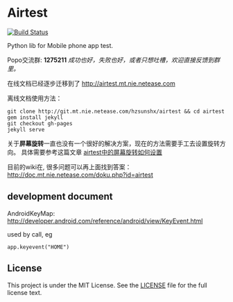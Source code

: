 Airtest
=====
[![Build Status](https://travis-ci.org/NetEase/airtest.svg)](https://travis-ci.org/NetEase/airtest)

Python lib for Mobile phone app test.


Popo交流群: **1275211** *成功也好，失败也好，或者只想吐槽，欢迎直接反馈到群里。*

在线文档已经逐步迁移到了 <http://airtest.mt.nie.netease.com>

离线文档使用方法：

	git clone http://git.mt.nie.netease.com/hzsunshx/airtest && cd airtest
	gem install jekyll
	git checkout gh-pages
	jekyll serve


关于**屏幕旋转**一直也没有一个很好的解决方案，现在的方法需要手工去设置旋转方向。
具体需要参考这篇文章 [airtest中的屏幕旋转如何设置](http://doc.mt.nie.netease.com/doku.php?id=airtest-screen-rotate)

目前的wiki在, 很多问题可以再上面找到答案： <http://doc.mt.nie.netease.com/doku.php?id=airtest>

## development document
AndroidKeyMap: <http://developer.android.com/reference/android/view/KeyEvent.html>

used by call, eg
```
app.keyevent("HOME")
```


## License
This project is under the MIT License. See the [LICENSE](LICENSE) file for the full license text.
